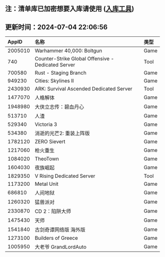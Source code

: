 ## 注：清单库已加密想要入库请使用 ([入库工具](https://github.com/BlankTMing/ManifestAutoUpdate/releases))

## 更新时间：2024-07-04 22:06:56
| AppID | 名称 | 类型  |
| :-------------------- | :----------------------------- | :----------- |
| 2005010 | Warhammer 40,000: Boltgun| Game |
| 740 | Counter-Strike Global Offensive - Dedicated Server| Tool |
| 700580 | Rust - Staging Branch| Game |
| 949230 | Cities: Skylines II| Game |
| 2430930 | ARK: Survival Ascended Dedicated Server| Tool |
| 1477070 | 人格解体| Game |
| 1948980 | 大侠立志传：碧血丹心| Game |
| 513710 | 人渣| Game |
| 529340 | Victoria 3| Game |
| 534380 | 消逝的光芒2: 重装上阵版| Game |
| 1782120 | ZERO Sievert| Game |
| 1217060 | 枪火重生| Game |
| 1084020 | TheoTown| Game |
| 1604030 | 夜族崛起| Game |
| 1829350 | V Rising Dedicated Server| Tool |
| 1173200 | Metal Unit| Game |
| 686810 | 人间地狱| Game |
| 1260320 | 猛兽派对| Game |
| 2330870 | CD 2：陷阱大师| Game |
| 1475430 | 天师| Game |
| 1541840 | 古剑奇谭网络版 海外版| Game |
| 1273100 | Builders of Greece| Game |
| 1005950 | 大老爷 GrandLordAuto| Game |
